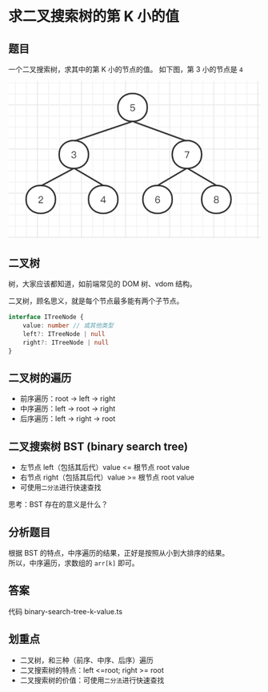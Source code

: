 # 求二叉搜索树的第 K 小的值

## 题目

一个二叉搜索树，求其中的第 K 小的节点的值。
如下图，第 3 小的节点是 `4`

![](./img/二叉搜索树.png)

## 二叉树

树，大家应该都知道，如前端常见的 DOM 树、vdom 结构。

二叉树，顾名思义，就是每个节点最多能有两个子节点。

```ts
interface ITreeNode {
    value: number // 或其他类型
    left?: ITreeNode | null
    right?: ITreeNode | null
}
```

## 二叉树的遍历

- 前序遍历：root -> left -> right
- 中序遍历：left -> root -> right
- 后序遍历：left -> right -> root

## 二叉搜索树 BST (binary search tree)

- 左节点 left（包括其后代）value <= 根节点 root value
- 右节点 right（包括其后代）value >= 根节点 root value
- 可使用`二分法`进行快速查找

思考：BST 存在的意义是什么？

## 分析题目

根据 BST 的特点，中序遍历的结果，正好是按照从小到大排序的结果。<br>
所以，中序遍历，求数组的 `arr[k]` 即可。

## 答案

代码 binary-search-tree-k-value.ts

## 划重点

- 二叉树，和三种（前序、中序、后序）遍历
- 二叉搜索树的特点：left <=root; right >= root
- 二叉搜索树的价值：可使用`二分法`进行快速查找
